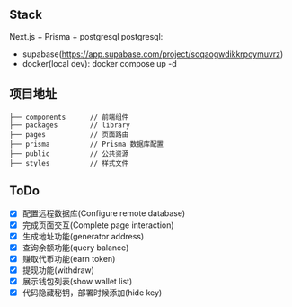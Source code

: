 ## Stack
Next.js + Prisma + postgresql
postgresql:
- supabase(https://app.supabase.com/project/soqaogwdikkrpoymuvrz)
- docker(local dev): docker compose up -d 

## 项目地址
```
├── components      // 前端组件
├── packages        // library 
├── pages           // 页面路由
├── prisma          // Prisma 数据库配置
├── public          // 公共资源
├── styles          // 样式文件
```

## ToDo

- [x] 配置远程数据库(Configure remote database)
- [x] 完成页面交互(Complete page interaction)
- [x] 生成地址功能(generator address)
- [x] 查询余额功能(query balance)
- [x] 赚取代币功能(earn token)
- [x] 提现功能(withdraw)
- [x] 展示钱包列表(show wallet list)
- [x] 代码隐藏秘钥，部署时候添加(hide key)
